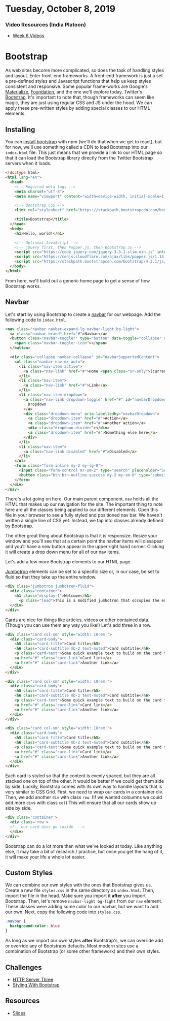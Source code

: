 Tuesday, October 8, 2019
====================
### Video Resources (India Platoon)
- [Week 6 Videos](https://www.youtube.com/playlist?list=PLu0CiQ7bzwERd7yk9weQbUN5J7G11p0iv)

# Bootstrap 
As web sites become more complicated, so does the task of handling styles and layout. Enter front-end frameworks. A front-end framework is just a set a pre-defined styles and Javascript functions that help us keep styles consistent and responsive. Some popular frame-works are Google's [Materialize](https://materializecss.com/), [Foundation](https://foundation.zurb.com/), and the one we'll explore today, Twitter's [Bootstrap](https://getbootstrap.com/). It's important to note that, though frameworks can seem like magic, they are just using regular CSS and JS under the hood. We can apply these pre-written styles by adding special classes to our HTML elements. 

## Installing 
You can [install bootstrap](https://getbootstrap.com/docs/4.3/getting-started/introduction/) with npm (we'll do that when we get to react), but for now, we'll use something called a CDN to load Bootstrap into our `index.html` file. This just means that we provide a link to our HTML page so that it can load the Bootstrap library directly from the Twitter Bootstrap servers when it loads. 

```HTML
<!doctype html>
<html lang="en">
  <head>
    <!-- Required meta tags -->
    <meta charset="utf-8">
    <meta name="viewport" content="width=device-width, initial-scale=1, shrink-to-fit=no">

    <!-- Bootstrap CSS -->
    <link rel="stylesheet" href="https://stackpath.bootstrapcdn.com/bootstrap/4.3.1/css/bootstrap.min.css" integrity="sha384-ggOyR0iXCbMQv3Xipma34MD+dH/1fQ784/j6cY/iJTQUOhcWr7x9JvoRxT2MZw1T" crossorigin="anonymous">

    <title>Bootstrap</title>
  </head>
  <body>
    <h1>Hello, world!</h1>

    <!-- Optional JavaScript -->
    <!-- jQuery first, then Popper.js, then Bootstrap JS -->
    <script src="https://code.jquery.com/jquery-3.3.1.slim.min.js" integrity="sha384-q8i/X+965DzO0rT7abK41JStQIAqVgRVzpbzo5smXKp4YfRvH+8abtTE1Pi6jizo" crossorigin="anonymous"></script>
    <script src="https://cdnjs.cloudflare.com/ajax/libs/popper.js/1.14.7/umd/popper.min.js" integrity="sha384-UO2eT0CpHqdSJQ6hJty5KVphtPhzWj9WO1clHTMGa3JDZwrnQq4sF86dIHNDz0W1" crossorigin="anonymous"></script>
    <script src="https://stackpath.bootstrapcdn.com/bootstrap/4.3.1/js/bootstrap.min.js" integrity="sha384-JjSmVgyd0p3pXB1rRibZUAYoIIy6OrQ6VrjIEaFf/nJGzIxFDsf4x0xIM+B07jRM" crossorigin="anonymous"></script>
  </body>
</html>
```

From here, we'll build out a generic home page to get a sense of how Bootstrap works. 

## Navbar 

Let's start by using Bootstrap to create a [navbar](https://getbootstrap.com/docs/4.0/components/navbar/) for our webpage. Add the following code to `index.html`. 

```HTML
<nav class="navbar navbar-expand-lg navbar-light bg-light">
  <a class="navbar-brand" href="#">Navbar</a>
  <button class="navbar-toggler" type="button" data-toggle="collapse" data-target="#navbarSupportedContent" aria-controls="navbarSupportedContent" aria-expanded="false" aria-label="Toggle navigation">
    <span class="navbar-toggler-icon"></span>
  </button>

  <div class="collapse navbar-collapse" id="navbarSupportedContent">
    <ul class="navbar-nav mr-auto">
      <li class="nav-item active">
        <a class="nav-link" href="#">Home <span class="sr-only">(current)</span></a>
      </li>
      <li class="nav-item">
        <a class="nav-link" href="#">Link</a>
      </li>
      <li class="nav-item dropdown">
        <a class="nav-link dropdown-toggle" href="#" id="navbarDropdown" role="button" data-toggle="dropdown" aria-haspopup="true" aria-expanded="false">
          Dropdown
        </a>
        <div class="dropdown-menu" aria-labelledby="navbarDropdown">
          <a class="dropdown-item" href="#">Action</a>
          <a class="dropdown-item" href="#">Another action</a>
          <div class="dropdown-divider"></div>
          <a class="dropdown-item" href="#">Something else here</a>
        </div>
      </li>
      <li class="nav-item">
        <a class="nav-link disabled" href="#">Disabled</a>
      </li>
    </ul>
    <form class="form-inline my-2 my-lg-0">
      <input class="form-control mr-sm-2" type="search" placeholder="Search" aria-label="Search">
      <button class="btn btn-outline-success my-2 my-sm-0" type="submit">Search</button>
    </form>
  </div>
</nav>
```
There's a lot going on here. Our main parent component, `nav` holds all the HTML that makes up our navigation for the site. The important thing to note here are all the classes being applied to our different elements. Open this file in your browser to see a fully styled and positioned nav bar. We haven't written a single line of CSS yet. Instead, we tap into classes already defined by Bootstrap. 

The other great thing about Bootstrap is that it is responsize. Resize your window and you'll see that at a certain point the navbar items will dissapear and you'll have a new button appear in the upper right hand corner. Clicking it will create a drop down menu for all of our nav items. 

Let's add a few more Bootstrap elements to our HTML page. 

[Jumbotron](https://getbootstrap.com/docs/4.0/components/jumbotron/) elements can be set to a specific size or, in our case, be set to fluid so that they take up the entire window. 

```HTML
<div class="jumbotron jumbotron-fluid">
  <div class="container">
    <h1 class="display-1">Welcome</h1>
      <p class="lead">This is a modified jumbotron that occupies the entire horizontal space of its parent.</p>
  </div>
</div> 
```


[Cards]() are nice for things like articles, videos or other contained data. (Though you can use them any way you like!) Let's add three in a row. 

```HTML
<div class="card col-sm" style="width: 18rem;">
  <div class="card-body">
    <h5 class="card-title">Card title</h5>
    <h6 class="card-subtitle mb-2 text-muted">Card subtitle</h6>
    <p class="card-text">Some quick example text to build on the card title and make up the bulk of the card's content.</p>
    <a href="#" class="card-link">Card link</a>
    <a href="#" class="card-link">Another link</a>
  </div>
</div>

<div class="card col-sm" style="width: 18rem;">
  <div class="card-body">
    <h5 class="card-title">Card title</h5>
    <h6 class="card-subtitle mb-2 text-muted">Card subtitle</h6>
    <p class="card-text">Some quick example text to build on the card title and make up the bulk of the card's content.</p>
    <a href="#" class="card-link">Card link</a>
    <a href="#" class="card-link">Another link</a>
  </div>
</div>

<div class="card col-sm" style="width: 18rem;">
  <div class="card-body">
    <h5 class="card-title">Card title</h5>
    <h6 class="card-subtitle mb-2 text-muted">Card subtitle</h6>
    <p class="card-text">Some quick example text to build on the card title and make up the bulk of the card's content.</p>
    <a href="#" class="card-link">Card link</a>
    <a href="#" class="card-link">Another link</a>
  </div>
</div>
```

Each card is styled so that the content is evenly spaced, but they are all stacked one on top of the other. It would be better if we could get them side by side. Luckily, Bootstrap comes with its own way to handle layouts that is very similar to CSS Grid. First, we need to wrap our cards in a container div. Then, we add another `div` with class `row`. (If we wanted coloumns we could add more `div`s with class `col`) This will ensure that all our cards show up side by side. 

```HTML
<div class='container'>
  <div class='row'>
  <!-- our card divs go inside  -->
  </div>
</div>
```
Bootstrap can do a lot more than what we've looked at today. Like anything else, it may take a bit of research / practice, but once you get the hang of it, it will make your life a whole lot easier. 

## Custom Styles 

We can combine our own styles with the ones that Bootstrap gives us. Create a new file `styles.css` in the same directory as `index.html`. Then, import the file in the head. Make sure you import it **after** you import Bootstrap. Then, let's remove `navbar-light bg-light` from our `nav` element. These classes were adding some color to our navbar, but we want to add our own. Next, copy the following code into `styles.css`. 

```CSS 
.navbar {
  background-color: blue 
}
```
As long as we import our own styles **after** Bootstrap's, we can override add or override any of Bootstraps defaults. 
Most modern sites use a combination of Bootstrap (or some other framework) and their own styles. 

## Challenges
* [HTTP Server Three](https://github.com/indiaplatoon/http-server-three)
* [Styling With Bootstrap](https://github.com/indiaplatoon/bootstrap/blob/master/readme.md)

## Resources
* [Slides](https://docs.google.com/presentation/d/18XgB39IqvBFXfJYKQdc5j2ZzlZBeOH_enugni6b__Cs/edit?usp=sharing)

